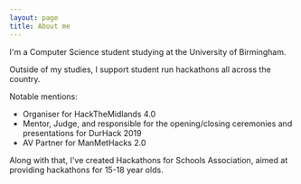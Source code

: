 ```yaml
---
layout: page
title: About me
---
```


I'm a Computer Science student studying at the University of Birmingham. 

Outside of my studies, I support student run hackathons all across the country.

Notable mentions:

- Organiser for HackTheMidlands 4.0
- Mentor, Judge, and responsible for the opening/closing ceremonies and presentations for DurHack 2019
- AV Partner for ManMetHacks 2.0

Along with that, I've created Hackathons for Schools Association, aimed at providing hackathons for 15-18 year olds.
